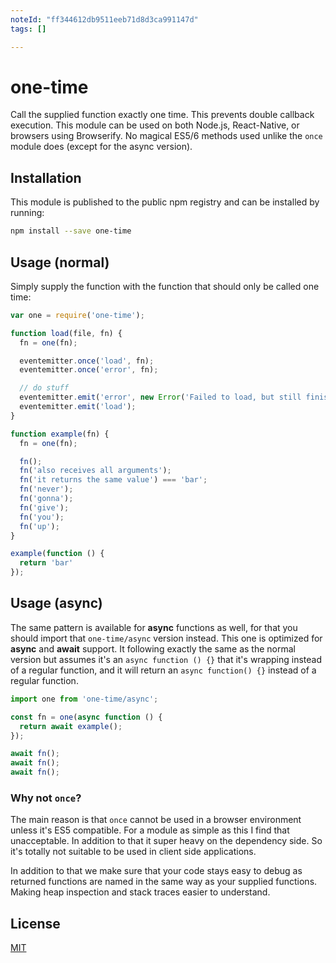 ```yaml
---
noteId: "ff344612db9511eeb71d8d3ca991147d"
tags: []

---
```


# one-time

Call the supplied function exactly one time. This prevents double callback
execution. This module can be used on both Node.js, React-Native, or browsers
using Browserify. No magical ES5/6 methods used unlike the `once` module does
(except for the async version).

## Installation

This module is published to the public npm registry and can be installed
by running:

```sh
npm install --save one-time
```

## Usage (normal)

Simply supply the function with the function that should only be called one
time:

```js
var one = require('one-time');

function load(file, fn) {
  fn = one(fn);

  eventemitter.once('load', fn);
  eventemitter.once('error', fn);

  // do stuff
  eventemitter.emit('error', new Error('Failed to load, but still finished'));
  eventemitter.emit('load');
}

function example(fn) {
  fn = one(fn);

  fn();
  fn('also receives all arguments');
  fn('it returns the same value') === 'bar';
  fn('never');
  fn('gonna');
  fn('give');
  fn('you');
  fn('up');
}

example(function () {
  return 'bar'
});
```

## Usage (async)

The same pattern is available for **async** functions as well, for that you
should import that `one-time/async` version instead. This one is optimized
for **async** and **await** support. It following exactly the same as the
normal version but assumes it's an `async function () {}` that it's wrapping
instead of a regular function, and it will return an `async function() {}`
instead of a regular function.

```js
import one from 'one-time/async';

const fn = one(async function () {
  return await example();
});

await fn();
await fn();
await fn();
```

### Why not `once`?

The main reason is that `once` cannot be used in a browser environment unless
it's ES5 compatible. For a module as simple as this I find that unacceptable. In
addition to that it super heavy on the dependency side. So it's totally not
suitable to be used in client side applications.

In addition to that we make sure that your code stays easy to debug as returned
functions are named in the same way as your supplied functions. Making heap
inspection and stack traces easier to understand.

## License

[MIT](LICENSE)
